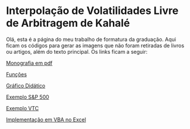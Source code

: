 # Interpolação de Volatilidades Livre de Arbitragem de Kahalé

Olá, esta é a página do meu trabalho de formatura da graduação. Aqui ficam os códigos para gerar as imagens que não foram retiradas de livros ou artigos, além do texto principal. Os links ficam a seguir:

<a href="/files/kahale_interp_vol/Trabalho de Formatura - Daniel Morales.pdf" download>Monografia em pdf</a>

<a href="/files/kahale_interp_vol/kahale_volatility.R" download>Funções</a>

<a href="/files/kahale_interp_vol/Gráfico Didático.R" download>Gráfico Didático</a>

<a href="/files/kahale_interp_vol/Exemplo S&P 500.R" download>Exemplo S&P 500</a>

<a href="/files/kahale_interp_vol/Exemplo VTC.R" download>Exemplo VTC</a>

<a href="/files/kahale_interp_vol/denschkah.xlsm" download>Implementação em VBA no Excel</a>
